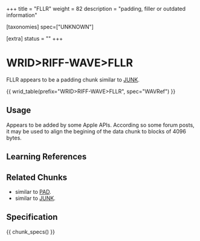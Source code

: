 +++
title = "FLLR"
weight = 82
description = "padding, filler or outdated information"

[taxonomies]
spec=["UNKNOWN"]

[extra]
status = ""
+++

# WRID>RIFF-WAVE>FLLR

FLLR appears to be a padding chunk similar to [JUNK](@/chunk/junk.md).

{{ wrid_table(prefix="WRID>RIFF-WAVE>FLLR", spec="WAVRef") }}

## Usage

Appears to be added by some Apple APIs. According so some forum posts, it may be used to align the begining of the data chunk to blocks of 4096 bytes. 

## Learning References

## Related Chunks

 * similar to [PAD](@/chunk/pad.md).
 * similar to [JUNK](@/chunk/junk.md).


## Specification

{{ chunk_specs() }}

